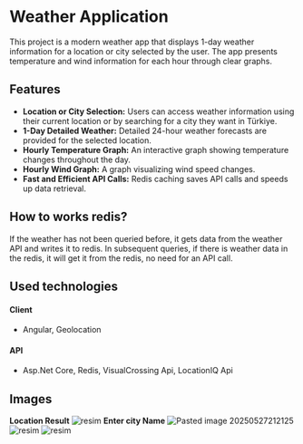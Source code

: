 # Weather Application

This project is a modern weather app that displays 1-day weather information for a location or city selected by the user. The app presents temperature and wind information for each hour through clear graphs.

## Features
- **Location or City Selection:** Users can access weather information using their current location or by searching for a city they want in Türkiye.
- **1-Day Detailed Weather:** Detailed 24-hour weather forecasts are provided for the selected location.
- **Hourly Temperature Graph:** An interactive graph showing temperature changes throughout the day.
- **Hourly Wind Graph:** A graph visualizing wind speed changes.
- **Fast and Efficient API Calls:** Redis caching saves API calls and speeds up data retrieval.

## How to works redis?
If the weather has not been queried before, it gets data from the weather API and writes it to redis. In subsequent queries, if there is weather data in the redis, it will get it from the redis, no need for an API call.

## Used technologies

#### Client
- Angular, Geolocation
#### API
- Asp.Net Core, Redis, VisualCrossing Api, LocationIQ Api

## Images

**Location Result**
![resim](https://github.com/user-attachments/assets/1bd69875-27c9-4457-babf-0353f2a5a59a)
**Enter city Name**
![Pasted image 20250527212125](https://github.com/user-attachments/assets/f86b689a-4d8c-4146-8ff2-27741baaddb5)
![resim](https://github.com/user-attachments/assets/902c50b0-40bb-4210-a8dd-52adff449ffa)
![resim](https://github.com/user-attachments/assets/58ae3fce-32cb-47a9-a3dd-d810bd01ff5c)



